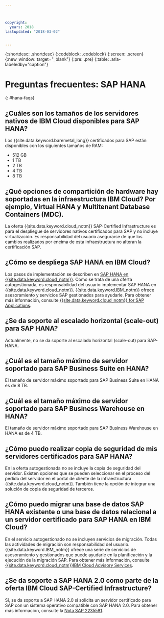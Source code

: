 ```yaml
---



copyright:
  years: 2018
lastupdated: "2018-03-02"


---
```


{:shortdesc: .shortdesc}
{:codeblock: .codeblock}
{:screen: .screen}
{:new_window: target="_blank"}
{:pre: .pre}
{:table: .aria-labeledby="caption"}

# Preguntas frecuentes: SAP HANA
{: #hana-faqs}

## ¿Cuáles son los tamaños de los servidores nativos de IBM Cloud disponibles para SAP HANA?

Los {{site.data.keyword.baremetal_long}} certificados para SAP están disponibles con los siguientes tamaños de RAM: 
  * 512 GB
  * 1 TB
  * 2 TB
  * 4 TB
  * 8 TB
  
## ¿Qué opciones de compartición de hardware hay soportadas en la infraestructura IBM Cloud? Por ejemplo, Virtual HANA y Multitenant Database Containers (MDC).

La oferta {{site.data.keyword.cloud_notm}} SAP-Certified Infrastructure es para el despliegue de servidores nativos certificados para SAP y no incluye virtualización. Es responsabilidad del usuario asegurarse de que los cambios realizados por encima de esta infraestructura no alteran la certificación SAP. 

## ¿Cómo se despliega SAP HANA en IBM Cloud?

Los pasos de implementación se describen en [SAP HANA en {{site.data.keyword.cloud_notm}}](https://console.bluemix.net/docs/infrastructure/sap-hana/hana-index.html#getting-started). Como se trata de una oferta autogestionada, es responsabilidad del usuario implementar SAP HANA en {{site.data.keyword.cloud_notm}}. {{site.data.keyword.IBM_notm}} ofrece asesoramiento y servicios SAP gestionados para ayudarle. Para obtener más información, consulte [{{site.data.keyword.cloud_notm}} for SAP Applications](https://www.ibm.com/cloud/sap/managed).

## ¿Se da soporte al escalado horizontal (scale-out) para SAP HANA?

Actualmente, no se da soporte al escalado horizontal (scale-out) para SAP-HANA. 

## ¿Cuál es el tamaño máximo de servidor soportado para SAP Business Suite en HANA?

El tamaño de servidor máximo soportado para SAP Business Suite en HANA es de 8 TB. 

##  ¿Cuál es el tamaño máximo de servidor soportado para SAP Business Warehouse en HANA?

El tamaño de servidor máximo soportado para SAP Business Warehouse en HANA es de 4 TB. 

## ¿Cómo puedo realizar copia de seguridad de mis servidores certificados para SAP HANA? 

En la oferta autogestionada no se incluye la copia de seguridad del servidor. Existen opciones que se pueden seleccionar en el proceso del pedido del servidor en el portal de cliente de la infraestructura {{site.data.keyword.cloud_notm}}.  También tiene la opción de integrar una solución de copia de seguridad de terceros. 

## ¿Cómo puedo migrar una base de datos SAP HANA existente o una base de datos relacional a un servidor certificado para SAP HANA en IBM Cloud?

En el servicio autogestionado no se incluyen servicios de migración. Todas las actividades de migración son responsabilidad del usuario. {{site.data.keyword.IBM_notm}} ofrece una serie de servicios de asesoramiento y gestionados que puede ayudarle en la planificación y la ejecución de la migración SAP. Para obtener más información, consulte [{{site.data.keyword.cloud_notm}}IBM Cloud Advisory Services](https://ibm.com/us-en/marketplace/cloud-consulting-services). 

## ¿Se da soporte a SAP HANA 2.0 como parte de la oferta IBM Cloud SAP-Certified Infrastructure? 

Sí, se da soporte a SAP HANA 2.0 si solicita un servidor certificado para SAP con un sistema operativo compatible con SAP HANA 2.0. Para obtener más información, consulte la [Nota SAP 2235581](https://launchpad.support.sap.com/#/notes/2235581). 
